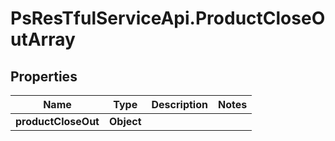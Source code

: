 # PsResTfulServiceApi.ProductCloseOutArray

## Properties
Name | Type | Description | Notes
------------ | ------------- | ------------- | -------------
**productCloseOut** | **Object** |  | 
